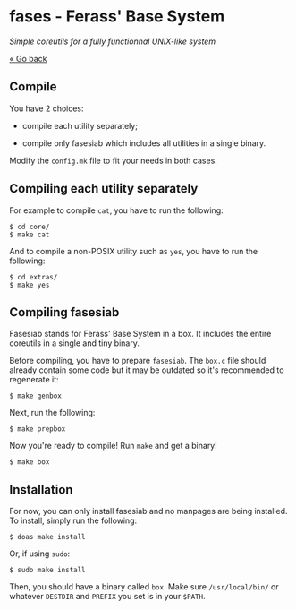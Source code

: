 # fases - Ferass' Base System

*Simple coreutils for a fully functionnal UNIX-like system*

[« Go back](README.md)

## Compile

You have 2 choices:

- compile each utility separately;

- compile only fasesiab which includes all utilities in a single binary.

Modify the `config.mk` file to fit your needs in both cases.

## Compiling each utility separately

For example to compile `cat`, you have to run the following:

	$ cd core/
	$ make cat

And to compile a non-POSIX utility such as `yes`, you have to run the 
following:

	$ cd extras/
	$ make yes

## Compiling fasesiab

Fasesiab stands for Ferass' Base System in a box. It includes the entire 
coreutils in a single and tiny binary.

Before compiling, you have to prepare `fasesiab`.
The `box.c` file should already contain some code but it may be outdated 
so it's recommended to regenerate it:

	$ make genbox

Next, run the following:

	$ make prepbox

Now you're ready to compile! Run `make` and get a binary!

	$ make box

## Installation

For now, you can only install fasesiab and no manpages are being installed. 
To install, simply run the following:

	$ doas make install

Or, if using `sudo`:

	$ sudo make install

Then, you should have a binary called `box`. Make sure `/usr/local/bin/` or 
whatever `DESTDIR` and `PREFIX` you set is in your `$PATH`.
